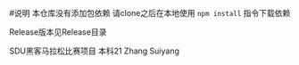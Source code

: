 #说明
本仓库没有添加包依赖
请clone之后在本地使用
`npm install`
指令下载依赖

Release版本见Release目录

SDU黑客马拉松比赛项目
本科21 Zhang Suiyang